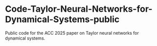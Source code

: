 # Code-Taylor-Neural-Networks-for-Dynamical-Systems-public
Public code for the ACC 2025 paper on Taylor neural networks for dynamical systems.
